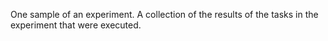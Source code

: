 One sample of an experiment. 
A collection of the results of the tasks in the experiment that were executed.